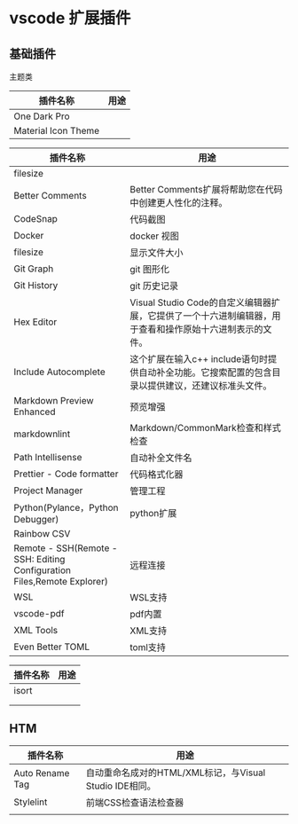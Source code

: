 # vscode 扩展插件

## 基础插件

主题类

| 插件名称            | 用途 |
| ------------------- | ---- |
| One Dark Pro        |      |
| Material Icon Theme |      |

| 插件名称                                                     | 用途                                                         |
| ------------------------------------------------------------ | ------------------------------------------------------------ |
| filesize                                                     |                                                              |
| Better Comments                                              | Better Comments扩展将帮助您在代码中创建更人性化的注释。      |
| CodeSnap                                                     | 代码截图                                                     |
| Docker                                                       | docker 视图                                                  |
| filesize                                                     | 显示文件大小                                                 |
| Git Graph                                                    | git 图形化                                                   |
| Git History                                                  | git 历史记录                                                 |
| Hex Editor                                                   | Visual Studio Code的自定义编辑器扩展，它提供了一个十六进制编辑器，用于查看和操作原始十六进制表示的文件。 |
| Include Autocomplete                                         | 这个扩展在输入c++ include语句时提供自动补全功能。它搜索配置的包含目录以提供建议，还建议标准头文件。 |
| Markdown Preview Enhanced                                    | 预览增强                                                     |
| markdownlint                                                 | Markdown/CommonMark检查和样式检查                            |
| Path Intellisense                                            | 自动补全文件名                                               |
| Prettier - Code formatter                                    | 代码格式化器                                                 |
| Project Manager                                              | 管理工程                                                     |
| Python(Pylance，Python Debugger)                             | python扩展                                                   |
| Rainbow CSV                                                  |                                                              |
| Remote - SSH(Remote - SSH: Editing Configuration Files,Remote Explorer) | 远程连接                                                     |
| WSL                                                          | WSL支持                                                      |
| vscode-pdf                                                   | pdf内置                                                      |
| XML Tools                                                    | XML支持                                                      |
| Even Better TOML                                             | toml支持                                                     |

| 插件名称 | 用途 |
| -------- | ---- |
| isort    |      |
|          |      |
|          |      |



## HTM

| 插件名称        | 用途                                                    |
| --------------- | ------------------------------------------------------- |
| Auto Rename Tag | 自动重命名成对的HTML/XML标记，与Visual Studio IDE相同。 |
| Stylelint       | 前端CSS检查语法检查器                                   |
|                 |                                                         |

